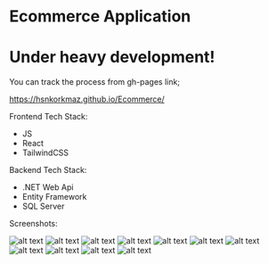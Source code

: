 # Ecommerce Application

# Under heavy development!

You can track the process from gh-pages link;

https://hsnkorkmaz.github.io/Ecommerce/

Frontend Tech Stack:
- JS
- React
- TailwindCSS

Backend Tech Stack:
- .NET Web Api
- Entity Framework
- SQL Server

Screenshots:

![alt text](https://github.com/hsnkorkmaz/Ecommerce/blob/master/screenshots/main1.jpg?raw=true)
![alt text](https://github.com/hsnkorkmaz/Ecommerce/blob/master/screenshots/main2.jpg?raw=true)
![alt text](https://github.com/hsnkorkmaz/Ecommerce/blob/master/screenshots/main3.jpg?raw=true)
![alt text](https://github.com/hsnkorkmaz/Ecommerce/blob/master/screenshots/register1.jpg?raw=true)
![alt text](https://github.com/hsnkorkmaz/Ecommerce/blob/master/screenshots/profile1.jpg?raw=true)
![alt text](https://github.com/hsnkorkmaz/Ecommerce/blob/master/screenshots/admin1.jpg?raw=true)
![alt text](https://github.com/hsnkorkmaz/Ecommerce/blob/master/screenshots/admin2.jpg?raw=true)
![alt text](https://github.com/hsnkorkmaz/Ecommerce/blob/master/screenshots/admin3.jpg?raw=true)
![alt text](https://github.com/hsnkorkmaz/Ecommerce/blob/master/screenshots/admin4.jpg?raw=true)
![alt text](https://github.com/hsnkorkmaz/Ecommerce/blob/master/screenshots/responsive1.jpg?raw=true)
![alt text](https://github.com/hsnkorkmaz/Ecommerce/blob/master/screenshots/responsive2.jpg?raw=true)
